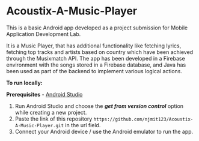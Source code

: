 # Acoustix-A-Music-Player

This is a basic Android app developed as a project submission for Mobile Application Development Lab.

It is a Music Player, that has additional functionality like fetching lyrics, fetching top tracks and artists based on country which have been achieved through the Musixmatch API.
The app has been developed in a Firebase environment with the songs stored in a Firebase database, and Java has been used as part of the backend to implement various logical actions.

**To run locally:**

**Prerequisites** - [Android Studio](https://developer.android.com/studio)

1. Run Android Studio and choose the _**get from version control**_ option while creating a new project.
2. Paste the link of this repository ```https://github.com/njmit123/Acoustix-A-Music-Player.git``` in the url field.
3. Connect your Android device / use the Android emulator to run the app.
